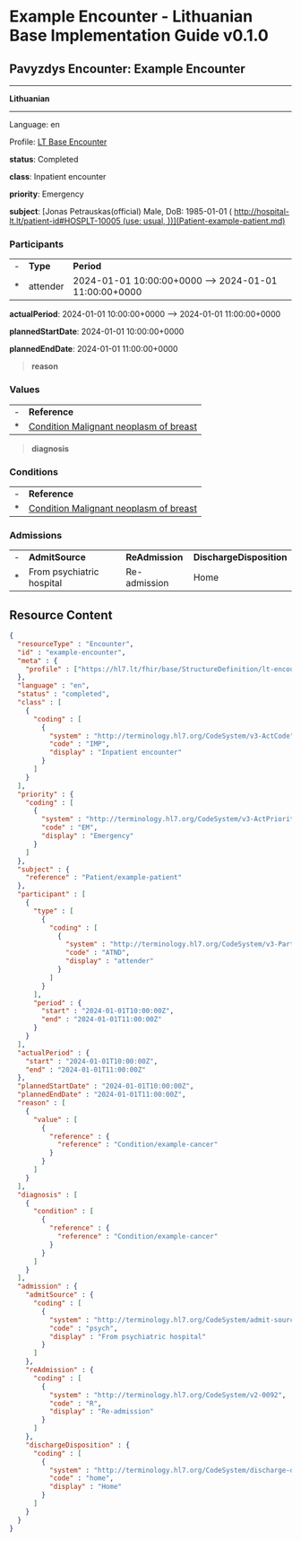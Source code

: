 # Example Encounter - Lithuanian Base Implementation Guide v0.1.0

## Pavyzdys Encounter: Example Encounter

-------

**Lithuanian**

-------

Language: en

Profile: [LT Base Encounter](StructureDefinition-lt-encounter.md)

**status**: Completed

**class**: Inpatient encounter

**priority**: Emergency

**subject**: [Jonas Petrauskas(official) Male, DoB: 1985-01-01 ( http://hospital-lt.lt/patient-id#HOSPLT-10005 (use: usual, ))](Patient-example-patient.md)

### Participants

| | | |
| :--- | :--- | :--- |
| - | **Type** | **Period** |
| * | attender | 2024-01-01 10:00:00+0000 --> 2024-01-01 11:00:00+0000 |

**actualPeriod**: 2024-01-01 10:00:00+0000 --> 2024-01-01 11:00:00+0000

**plannedStartDate**: 2024-01-01 10:00:00+0000

**plannedEndDate**: 2024-01-01 11:00:00+0000

> **reason**

### Values

| | |
| :--- | :--- |
| - | **Reference** |
| * | [Condition Malignant neoplasm of breast](Condition-example-cancer.md) |


> **diagnosis**

### Conditions

| | |
| :--- | :--- |
| - | **Reference** |
| * | [Condition Malignant neoplasm of breast](Condition-example-cancer.md) |


### Admissions

| | | | |
| :--- | :--- | :--- | :--- |
| - | **AdmitSource** | **ReAdmission** | **DischargeDisposition** |
| * | From psychiatric hospital | Re-admission | Home |



## Resource Content

```json
{
  "resourceType" : "Encounter",
  "id" : "example-encounter",
  "meta" : {
    "profile" : ["https://hl7.lt/fhir/base/StructureDefinition/lt-encounter"]
  },
  "language" : "en",
  "status" : "completed",
  "class" : [
    {
      "coding" : [
        {
          "system" : "http://terminology.hl7.org/CodeSystem/v3-ActCode",
          "code" : "IMP",
          "display" : "Inpatient encounter"
        }
      ]
    }
  ],
  "priority" : {
    "coding" : [
      {
        "system" : "http://terminology.hl7.org/CodeSystem/v3-ActPriority",
        "code" : "EM",
        "display" : "Emergency"
      }
    ]
  },
  "subject" : {
    "reference" : "Patient/example-patient"
  },
  "participant" : [
    {
      "type" : [
        {
          "coding" : [
            {
              "system" : "http://terminology.hl7.org/CodeSystem/v3-ParticipationType",
              "code" : "ATND",
              "display" : "attender"
            }
          ]
        }
      ],
      "period" : {
        "start" : "2024-01-01T10:00:00Z",
        "end" : "2024-01-01T11:00:00Z"
      }
    }
  ],
  "actualPeriod" : {
    "start" : "2024-01-01T10:00:00Z",
    "end" : "2024-01-01T11:00:00Z"
  },
  "plannedStartDate" : "2024-01-01T10:00:00Z",
  "plannedEndDate" : "2024-01-01T11:00:00Z",
  "reason" : [
    {
      "value" : [
        {
          "reference" : {
            "reference" : "Condition/example-cancer"
          }
        }
      ]
    }
  ],
  "diagnosis" : [
    {
      "condition" : [
        {
          "reference" : {
            "reference" : "Condition/example-cancer"
          }
        }
      ]
    }
  ],
  "admission" : {
    "admitSource" : {
      "coding" : [
        {
          "system" : "http://terminology.hl7.org/CodeSystem/admit-source",
          "code" : "psych",
          "display" : "From psychiatric hospital"
        }
      ]
    },
    "reAdmission" : {
      "coding" : [
        {
          "system" : "http://terminology.hl7.org/CodeSystem/v2-0092",
          "code" : "R",
          "display" : "Re-admission"
        }
      ]
    },
    "dischargeDisposition" : {
      "coding" : [
        {
          "system" : "http://terminology.hl7.org/CodeSystem/discharge-disposition",
          "code" : "home",
          "display" : "Home"
        }
      ]
    }
  }
}

```
